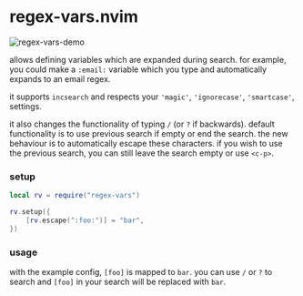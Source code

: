 regex-vars.nvim
===============

![regex-vars-demo](https://github.com/jake-stewart/regex-vars.nvim/assets/83528263/dd961a75-9b25-43e0-ad14-2a110f1fa14a)

allows defining variables which are expanded during search. for example, you
could make a `:email:` variable which you type and automatically expands to an
email regex.

it supports `incsearch` and respects your `'magic'`, `'ignorecase'`, `'smartcase'`, settings.

it also changes the functionality of typing `/` (or `?` if backwards). default
functionality is to use previous search if empty or end the search. the new behaviour
is to automatically escape these characters. if you wish to use the previous
search, you can still leave the search empty or use `<c-p>`.


### setup
```lua
local rv = require("regex-vars")

rv.setup({
    [rv.escape(":foo:")] = "bar",
})
```

### usage
with the example config, `[foo]` is mapped to `bar`. you can use `/` or `?` to
search and `[foo]` in your search will be replaced with `bar`.
